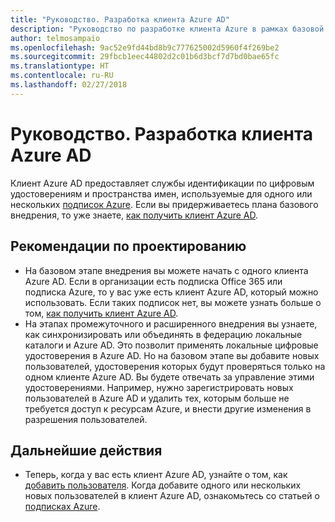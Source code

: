 ```yaml
---
title: "Руководство. Разработка клиента Azure AD"
description: "Руководство по разработке клиента Azure в рамках базовой стратегии внедрения облака"
author: telmosampaio
ms.openlocfilehash: 9ac52e9fd44bd8b9c777625002d5960f4f269be2
ms.sourcegitcommit: 29fbcb1eec44802d2c01b6d3bcf7d7bd0bae65fc
ms.translationtype: HT
ms.contentlocale: ru-RU
ms.lasthandoff: 02/27/2018
---
```

# <a name="guidance-azure-ad-tenant-design"></a>Руководство. Разработка клиента Azure AD

Клиент Azure AD предоставляет службы идентификации по цифровым удостоверениям и пространства имен, используемые для одного или нескольких [подписок Azure](subscription-explainer.md). Если вы придерживаетесь плана базового внедрения, то уже знаете, [как получить клиент Azure AD][how-to-get-aad-tenant]. 

## <a name="design-considerations"></a>Рекомендации по проектированию

- На базовом этапе внедрения вы можете начать с одного клиента Azure AD. Если в организации есть подписка Office 365 или подписка Azure, то у вас уже есть клиент Azure AD, который можно использовать. Если таких подписок нет, вы можете узнать больше о том, [как получить клиент Azure AD][how-to-get-aad-tenant]. 
- На этапах промежуточного и расширенного внедрения вы узнаете, как синхронизировать или объединять в федерацию локальные каталоги и Azure AD. Это позволит применять локальные цифровые удостоверения в Azure AD. Но на базовом этапе вы добавите новых пользователей, удостоверения которых будут проверяться только на одном клиенте Azure AD. Вы будете отвечать за управление этими удостоверениями. Например, нужно зарегистрировать новых пользователей в Azure AD и удалить тех, которым больше не требуется доступ к ресурсам Azure, и внести другие изменения в разрешения пользователей.

## <a name="next-steps"></a>Дальнейшие действия

* Теперь, когда у вас есть клиент Azure AD, узнайте о том, как [добавить пользователя][azure-ad-add-user]. Когда добавите одного или нескольких новых пользователей в клиент Azure AD, ознакомьтесь со статьей о [подписках Azure](subscription-explainer.md).

<!-- Links -->

[azure-ad-add-user]: /azure/active-directory/add-users-azure-active-directory?toc=/azure/architecture/cloud-adoption-guide/toc.json
[docs-manage-azure-ad]: /azure/active-directory/active-directory-administer?toc=/azure/architecture/cloud-adoption-guide/toc.json
[docs-tenant]: /azure/active-directory/develop/active-directory-howto-tenant?toc=/azure/architecture/cloud-adoption-guide/toc.json
[docs-associate-subscription]: /azure/active-directory/active-directory-how-subscriptions-associated-directory?toc=/azure/architecture/cloud-adoption-guide/toc.json
[how-to-get-aad-tenant]: /azure/active-directory/develop/active-directory-howto-tenant?toc=/azure/architecture/cloud-adoption-guide/toc.json
